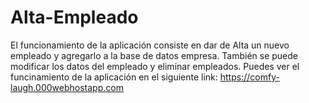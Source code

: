 # Alta-Empleado
El funcionamiento de la aplicación consiste en dar de Alta un nuevo empleado y agregarlo a la base de datos empresa. También se puede modificar los datos del empleado
y eliminar empleados.
Puedes ver el funcinamiento de la aplicación en el siguiente link: https://comfy-laugh.000webhostapp.com
